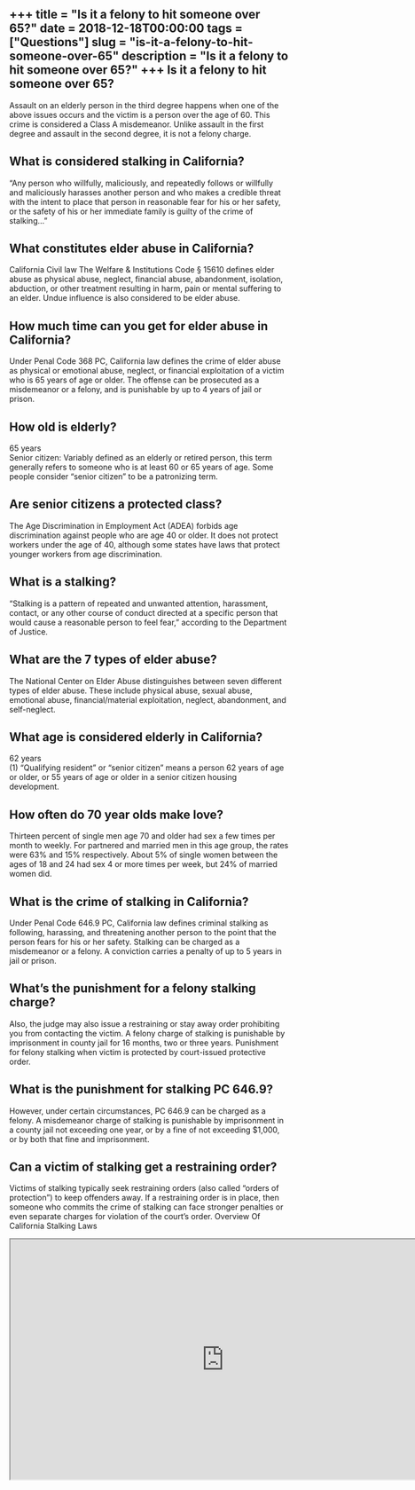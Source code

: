 +++
title = "Is it a felony to hit someone over 65?"
date = 2018-12-18T00:00:00
tags = ["Questions"]
slug = "is-it-a-felony-to-hit-someone-over-65"
description = "Is it a felony to hit someone over 65?"
+++
Is it a felony to hit someone over 65?
--------------------------------------

Assault on an elderly person in the third degree happens when one of the above issues occurs and the victim is a person over the age of 60. This crime is considered a Class A misdemeanor. Unlike assault in the first degree and assault in the second degree, it is not a felony charge.

What is considered stalking in California?
------------------------------------------

“Any person who willfully, maliciously, and repeatedly follows or willfully and maliciously harasses another person and who makes a credible threat with the intent to place that person in reasonable fear for his or her safety, or the safety of his or her immediate family is guilty of the crime of stalking…”

What constitutes elder abuse in California?
-------------------------------------------

California Civil law The Welfare &amp; Institutions Code § 15610 defines elder abuse as physical abuse, neglect, financial abuse, abandonment, isolation, abduction, or other treatment resulting in harm, pain or mental suffering to an elder. Undue influence is also considered to be elder abuse.

How much time can you get for elder abuse in California?
--------------------------------------------------------

Under Penal Code 368 PC, California law defines the crime of elder abuse as physical or emotional abuse, neglect, or financial exploitation of a victim who is 65 years of age or older. The offense can be prosecuted as a misdemeanor or a felony, and is punishable by up to 4 years of jail or prison.

How old is elderly?
-------------------

65 years  
Senior citizen: Variably defined as an elderly or retired person, this term generally refers to someone who is at least 60 or 65 years of age. Some people consider “senior citizen” to be a patronizing term.

Are senior citizens a protected class?
--------------------------------------

The Age Discrimination in Employment Act (ADEA) forbids age discrimination against people who are age 40 or older. It does not protect workers under the age of 40, although some states have laws that protect younger workers from age discrimination.

What is a stalking?
-------------------

“Stalking is a pattern of repeated and unwanted attention, harassment, contact, or any other course of conduct directed at a specific person that would cause a reasonable person to feel fear,” according to the Department of Justice.

What are the 7 types of elder abuse?
------------------------------------

The National Center on Elder Abuse distinguishes between seven different types of elder abuse. These include physical abuse, sexual abuse, emotional abuse, financial/material exploitation, neglect, abandonment, and self-neglect.

What age is considered elderly in California?
---------------------------------------------

62 years  
(1) “Qualifying resident” or “senior citizen” means a person 62 years of age or older, or 55 years of age or older in a senior citizen housing development.

How often do 70 year olds make love?
------------------------------------

Thirteen percent of single men age 70 and older had sex a few times per month to weekly. For partnered and married men in this age group, the rates were 63% and 15% respectively. About 5% of single women between the ages of 18 and 24 had sex 4 or more times per week, but 24% of married women did.

What is the crime of stalking in California?
--------------------------------------------

Under Penal Code 646.9 PC, California law defines criminal stalking as following, harassing, and threatening another person to the point that the person fears for his or her safety. Stalking can be charged as a misdemeanor or a felony. A conviction carries a penalty of up to 5 years in jail or prison.

What’s the punishment for a felony stalking charge?
---------------------------------------------------

Also, the judge may also issue a restraining or stay away order prohibiting you from contacting the victim. A felony charge of stalking is punishable by imprisonment in county jail for 16 months, two or three years. Punishment for felony stalking when victim is protected by court-issued protective order.

What is the punishment for stalking PC 646.9?
---------------------------------------------

However, under certain circumstances, PC 646.9 can be charged as a felony. A misdemeanor charge of stalking is punishable by imprisonment in a county jail not exceeding one year, or by a fine of not exceeding $1,000, or by both that fine and imprisonment.

Can a victim of stalking get a restraining order?
-------------------------------------------------

Victims of stalking typically seek restraining orders (also called “orders of protection”) to keep offenders away. If a restraining order is in place, then someone who commits the crime of stalking can face stronger penalties or even separate charges for violation of the court’s order. Overview Of California Stalking Laws

<iframe allow="accelerometer; autoplay; clipboard-write; encrypted-media; gyroscope; picture-in-picture" allowfullscreen="" class="__youtube_prefs__  epyt-is-override  no-lazyload" data-no-lazy="1" data-origheight="433" data-origwidth="770" data-skipgform_ajax_framebjll="" height="433" id="_ytid_45680" loading="lazy" src="https://www.youtube.com/embed/8XJe_xCd9-Y?enablejsapi=1&autoplay=0&cc_load_policy=0&cc_lang_pref=&iv_load_policy=1&loop=0&modestbranding=0&rel=1&fs=1&playsinline=0&autohide=2&theme=dark&color=red&controls=1&" title="YouTube player" width="770"></iframe>